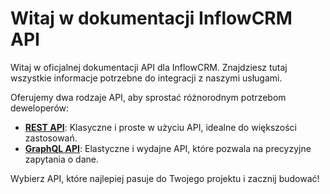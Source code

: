 # Witaj w dokumentacji InflowCRM API

Witaj w oficjalnej dokumentacji API dla InflowCRM. Znajdziesz tutaj wszystkie informacje potrzebne do integracji z naszymi usługami.

Oferujemy dwa rodzaje API, aby sprostać różnorodnym potrzebom deweloperów:

- **[REST API](docs/rest-api/README.md)**: Klasyczne i proste w użyciu API, idealne do większości zastosowań.
- **[GraphQL API](docs/graphql/README.md)**: Elastyczne i wydajne API, które pozwala na precyzyjne zapytania o dane.

Wybierz API, które najlepiej pasuje do Twojego projektu i zacznij budować!